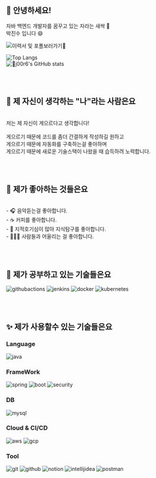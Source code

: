 <div align=left>

## 👋 안녕하세요!

자바 백엔드 개발자를 꿈꾸고 있는 자라는 새싹 🌱<br>
박진수 입니다 😄

![이력서 및 포폴보러가기🌟](https://j00r6.github.io)

![Top Langs](https://github-readme-stats.vercel.app/api/top-langs/?username=j00r6&layout=compact)<br>
![j00r6's GitHub stats](https://github-readme-stats.vercel.app/api?username=j00r6&show_icons=true&theme=radical)<br>


<br>
<br>

## 🤔 제 자신이 생각하는 "나"라는 사람은요

<br>저는 제 자신이 게으르다고 생각합니다!
<br>
<br>게으르기 때문에 코드를 좀더 간결하게 작성하길 원하고
<br>게으르기 때문에 자동화를 구축하는걸 좋아하며
<br>게으르기 때문에 새로운 기술스택이 나왔을 때 습득하려 노력합니다.

<br>
<br>


## 🔭 제가 좋아하는 것들은요

<br> - 🎧 음악듣는걸 좋아합니다.
<br> - ☕ 커피를 좋아합니다.
<br> - 📖 지적호기심이 많아 지식탐구를 좋아합니다.
<br> - 🧑‍🤝‍🧑 사람들과 어울리는 걸 좋아합니다.

<br>
<br>

## 📝 제가 공부하고 있는 기술들은요

![githubactions](https://img.shields.io/badge/Github_Actions-2088FF?style=flat&logo=githubactions&logoColor=white)
![jenkins](https://img.shields.io/badge/Jenkins-D24939?style=flat&logo=jenkins&logoColor=white)
![docker](https://img.shields.io/badge/Docker-2496ED?style=flat&logo=docker&logoColor=white)
![kubernetes](https://img.shields.io/badge/Kubernetes-326CE5?style=flat&logo=kubernetes&logoColor=white)

<br>
<br>

## ✨ 제가 사용할수 있는 기술들은요

### Language

![java](https://img.shields.io/badge/Java-EA645A?style=flat&logo=openjdk&logoColor=white)

### FrameWork
![spring](https://img.shields.io/badge/Spring-6DB33F?style=flat&logo=spring&logoColor=white)
![boot](https://img.shields.io/badge/Spring_Boot-6DB33F?style=flat&logo=spring&logoColor=white)
![security](https://img.shields.io/badge/Spring_Security-6DB33F?style=flat&logo=Spring-Security&logoColor=white)

### DB
![mysql](https://img.shields.io/badge/MySQL-blue?style=flat&logo=mysql&logoColor=white)

### Cloud & CI/CD
![aws](https://img.shields.io/badge/Amazon_AWS-orange?style=flat&logo=amazon-aws&logoColor=white)
![gcp](https://img.shields.io/badge/Google_Cloud-4285F4?style=flat&logo=google-cloud&logoColor=white)

### Tool
![git](https://img.shields.io/badge/Git-181717?style=flat&logo=git&logoColor=white)
![github](https://img.shields.io/badge/Github-F05032?style=flat&logo=github&logoColor=white)
![notion](https://img.shields.io/badge/Notion-333333?style=flat&logo=notion&logoColor=white)
![intellijidea](https://img.shields.io/badge/IntelliJ-333333?style=flat&logo=intellijidea&logoColor=white)
![postman](https://img.shields.io/badge/Postman-FF6C37?style=flat&logo=postman&logoColor=white)

</div>
